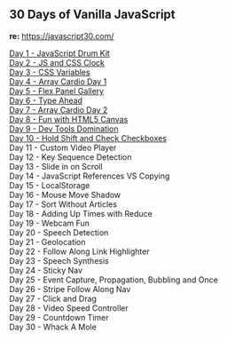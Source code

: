 ## 30 Days of Vanilla JavaScript

**re:** https://javascript30.com/<br />

[Day 1 - JavaScript Drum Kit](http://wattmalsh.com/30/1)<br />
[Day 2 - JS and CSS Clock](http://wattmalsh.com/30/2)<br />
[Day 3 - CSS Variables](http://wattmalsh.com/30/3)<br />
[Day 4 - Array Cardio Day 1](http://wattmalsh.com/30/4)<br />
[Day 5 - Flex Panel Gallery](http://wattmalsh.com/30/5)<br />
[Day 6 - Type Ahead](http://wattmalsh.com/30/6)<br />
[Day 7 - Array Cardio Day 2](http://wattmalsh.com/30/7)<br />
[Day 8 - Fun with HTML5 Canvas](http://wattmalsh.com/30/8)<br />
[Day 9 - Dev Tools Domination](http://wattmalsh.com/30/9)<br />
[Day 10 - Hold Shift and Check Checkboxes](http://wattmalsh.com/30/10)<br />
Day 11 - Custom Video Player<br />
Day 12 - Key Sequence Detection<br />
Day 13 - Slide in on Scroll<br />
Day 14 - JavaScript References VS Copying<br />
Day 15 - LocalStorage<br />
Day 16 - Mouse Move Shadow<br />
Day 17 - Sort Without Articles<br />
Day 18 - Adding Up Times with Reduce<br />
Day 19 - Webcam Fun<br />
Day 20 - Speech Detection<br />
Day 21 - Geolocation<br />
Day 22 - Follow Along Link Highlighter<br />
Day 23 - Speech Synthesis<br />
Day 24 - Sticky Nav<br />
Day 25 - Event Capture, Propagation, Bubbling and Once<br />
Day 26 - Stripe Follow Along Nav<br />
Day 27 - Click and Drag<br />
Day 28 - Video Speed Controller<br />
Day 29 - Countdown Timer<br />
Day 30 - Whack A Mole<br />

